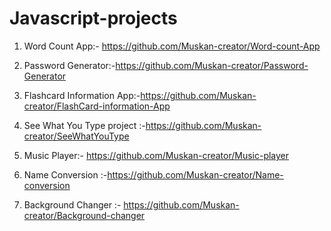 # Javascript-projects

1. Word Count App:- https://github.com/Muskan-creator/Word-count-App

2. Password Generator:-https://github.com/Muskan-creator/Password-Generator

3. Flashcard Information App:-https://github.com/Muskan-creator/FlashCard-information-App

4. See What You Type project :-https://github.com/Muskan-creator/SeeWhatYouType

5. Music Player:- https://github.com/Muskan-creator/Music-player

6. Name Conversion :-https://github.com/Muskan-creator/Name-conversion

7. Background Changer :- https://github.com/Muskan-creator/Background-changer
